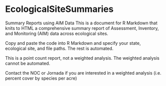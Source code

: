 # EcologicalSiteSummaries
Summary Reports using AIM Data
This is a document for R Markdown that knits to HTML a comprehensive summary report of Assessment, Inventory, and Monitoring (AIM) data across ecological sites. 

Copy and paste the code into R Markdown and specify your state, ecological site, and file paths. The rest is automated.

This is a point count report, not a weighted analysis. The weighted analysis cannot be automated. 

Contact the NOC or Jornada if you are interested in a weighted analysis (i.e. percent cover by species per acre)
